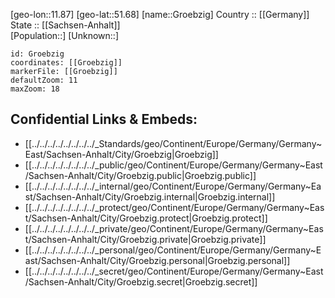 ﻿---
location: [51.68,11.87] 
mapzoom: [7,12] 
mapmarker: city 
type: City
tags:
- geo/City


SpocWebEntityId: 30626
isDeleted: false
confidential: public

---
[geo-lon::11.87] 
[geo-lat::51.68] 
[name::Groebzig] 
Country :: [[Germany]]  
State :: [[Sachsen-Anhalt]]  
[Population::] 
[Unknown::] 


```leaflet
id: Groebzig
coordinates: [[Groebzig]] 
markerFile: [[Groebzig]] 
defaultZoom: 11 
maxZoom: 18
```


## Confidential Links & Embeds: 
- [[../../../../../../../../_Standards/geo/Continent/Europe/Germany/Germany~East/Sachsen-Anhalt/City/Groebzig|Groebzig]] 
- [[../../../../../../../../_public/geo/Continent/Europe/Germany/Germany~East/Sachsen-Anhalt/City/Groebzig.public|Groebzig.public]] 
- [[../../../../../../../../_internal/geo/Continent/Europe/Germany/Germany~East/Sachsen-Anhalt/City/Groebzig.internal|Groebzig.internal]] 
- [[../../../../../../../../_protect/geo/Continent/Europe/Germany/Germany~East/Sachsen-Anhalt/City/Groebzig.protect|Groebzig.protect]] 
- [[../../../../../../../../_private/geo/Continent/Europe/Germany/Germany~East/Sachsen-Anhalt/City/Groebzig.private|Groebzig.private]] 
- [[../../../../../../../../_personal/geo/Continent/Europe/Germany/Germany~East/Sachsen-Anhalt/City/Groebzig.personal|Groebzig.personal]] 
- [[../../../../../../../../_secret/geo/Continent/Europe/Germany/Germany~East/Sachsen-Anhalt/City/Groebzig.secret|Groebzig.secret]] 
